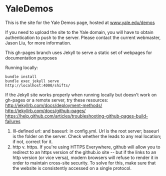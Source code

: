 YaleDemos
=========

This is the site for the Yale Demos page, hosted at www.yale.edu/demos

If you need to upload the site to the Yale domain, you will have to obtain
authentication to push to the server. Please contact the current webmaster,
Jason Liu, for more information.

This gh-pages branch uses Jekyll to serve a static set of webpages for documentation purposes

Running locally:
```
bundle install
bundle exec jekyll serve
http://localhost:4000/shifts/
```

If the Jekyll site works properly when running locally but doesn't work on gh-pages or a remote server, try these resources:  
http://jekyllrb.com/docs/deployment-methods/    
http://jekyllrb.com/docs/github-pages/   
https://help.github.com/articles/troubleshooting-github-pages-build-failures  

1. Ill-defined url: and baseurl: in config.yml. Url is the root server; baseurl is the folder on the server. Check whether the leads to any real location; if not, correct for it.  
2. http v. https. If you're using HTTPS Everywhere, github will allow you to redirect to an https version of the github.io site -- but if the links to an http version (or vice versa), modern browsers will refuse to render it in order to maintain cross-site security. To solve for this, make sure that the website is consistently accessed on a single protocol.

